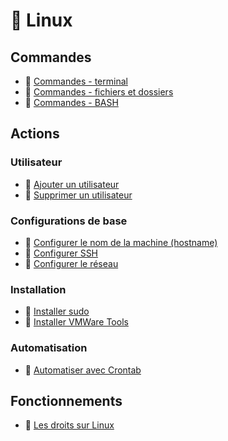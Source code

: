 # 🐧 Linux

## Commandes

- 📓 [Commandes - terminal](/systemes/linux/Commandes/commandes-terminal)
- 📓 [Commandes - fichiers et dossiers](/systemes/linux/Commandes/commandes-fichiers-dossiers)
- 📓 [Commandes - BASH](/systemes/linux/Commandes/commandes-bash-script)

## Actions

### Utilisateur

- 📓 [Ajouter un utilisateur](/systemes/linux/Actions/ajouter-utilisateur)
- 📓 [Supprimer un utilisateur](/systemes/linux/Actions/supprimer-utilisateur) 

### Configurations de base

- 📓 [Configurer le nom de la machine (hostname)](/systemes/linux/Actions/changer-nom-machine) 
- 📓 [Configurer SSH](/systemes/linux/Actions/installer-utiliser-ssh)
- 📓 [Configurer le réseau](/systemes/linux/Actions/configurer-reseau)

### Installation

- 📓 [Installer sudo](/systemes/linux/Actions/installer-sudo)
- 📓 [Installer VMWare Tools](/systemes/linux/Actions/installer-vmware-tools)

### Automatisation

- 📓 [Automatiser avec Crontab](/systemes/linux/Actions/crontab)

## Fonctionnements

- 📓 [Les droits sur Linux](/systemes/linux/Fonctionnement/les-droits-sur-linux)
